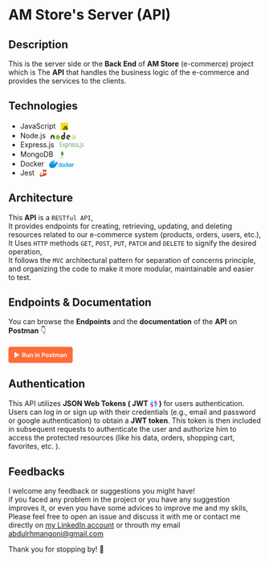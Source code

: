 # AM Store's Server (API)

## Description

This is the server side or the **Back End** of **AM Store** (e-commerce) project which is The **API**
that handles the business logic of the e-commerce and provides the services to the clients.

## Technologies

- JavaScript <img src="./icons_readme/javascript.svg" style="width: 15px;height: 15px; transform: translate(6px, 3px)">
- Node.js <img src="./icons_readme/nodejs.svg" style="width: 50px;height: 16px; transform: translate(6px, 3px)">
- Express.js <img src="./icons_readme/express.jpg" style="width: 50px;height: 15px; transform: translate(6px, 3px)">
- MongoDB <img src="./icons_readme/mongodb.svg" style="width: 16px;height: 16px; transform: translate(6px, 3px)">
- Docker <img src="./icons_readme/docker.svg" style="width: 50px;height: 16px; transform: translate(6px, 3px)">
- Jest <img src="./icons_readme/jest.svg" style="width: 15px;height: 15px; transform: translate(6px, 3px)">

## Architecture

This **API** is a `RESTful API`, <br>
It provides endpoints for creating, retrieving, updating, and deleting resources
related to our e-commerce system (products, orders, users, etc.), <br>
It Uses `HTTP` methods `GET`, `POST`, `PUT`, `PATCH` and `DELETE` to signify the desired operation, <br>
It follows the `MVC` architectural pattern for separation of concerns principle,
and organizing the code to make it more modular, maintainable and easier to test.

## Endpoints & Documentation

You can browse the **Endpoints** and the **documentation** of the **API** on **Postman** 👇

[<img src="./icons_readme/postman-button.svg" alt="Run In Postman" style="width: 128px; height: 32px; transform: translateY(4px)">](https://app.getpostman.com/run-collection/27040994-2b37c7cf-3a2d-4022-9dfa-6b850399d269?action=collection%2Ffork&source=rip_markdown&collection-url=entityId%3D27040994-2b37c7cf-3a2d-4022-9dfa-6b850399d269%26entityType%3Dcollection%26workspaceId%3Db9135996-e8d9-4c02-bc81-d0b278bfc9ff)

## Authentication

This API utilizes **JSON Web Tokens ( JWT <img src="./icons_readme/jwt.svg" alt="JWT Icon" style="width: 15px; height: 15px; transform: translateY(3px)"> )** for users authentication. <br>
Users can log in or sign up with their credentials (e.g., email and password or google authentication)
to obtain a **JWT token**.
This token is then included in subsequent requests to authenticate the user and authorize him to access
the protected resources (like his data, orders, shopping cart, favorites, etc. ).

## Feedbacks

I welcome any feedback or suggestions you might have! <br>
if you faced any problem in the project or you have any suggestion improves it,
or even you have some advices to improve me and my skils, <br>
Please feel free to open an issue and discuss it with me or contact me directly on [my LinkedIn account](https://www.linkedin.com/in/abdulrhman-goni-857a36275/)
or throuth my email abdulrhmangoni@gmail.com

Thank you for stopping by! 🌟
